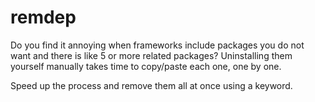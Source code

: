 # remdep

Do you find it annoying when frameworks include packages you do not want and there is like 5 or more related packages? 
Uninstalling them yourself manually takes time to copy/paste each one, one by one. 

Speed up the process and remove them all at once using a keyword.
